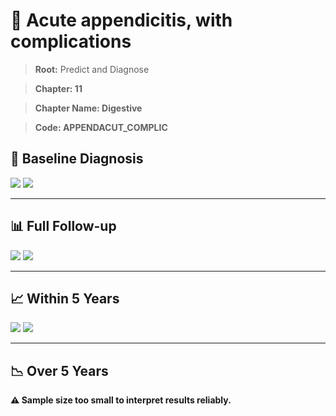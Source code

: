 # 🧬 Acute appendicitis, with complications
    
> **Root:** Predict and Diagnose

> **Chapter: 11**

> **Chapter Name: Digestive**

> **Code: APPENDACUT_COMPLIC**

## 🧪 Baseline Diagnosis

<img src="/Predict/Figures/Baseline/IMP/APPENDACUT_COMPLIC.png" />

<CsvTableIMP src="/public/Predict/Data/Baseline/IMP/IMP_APPENDACUT_COMPLIC.csv" label="🔍 View full results" />

<img src="/Predict/Figures/Baseline/ROC/APPENDACUT_COMPLIC.png" />

<CsvTableROC src="/public/Predict/Data/Baseline/EVA/APPENDACUT_COMPLIC.csv" label="🔍 View full results" />

---

## 📊 Full Follow-up

<img src="/Predict/Figures/ALL/IMP/APPENDACUT_COMPLIC.png" />

<CsvTableIMP src="/public/Predict/Data/ALL/IMP/IMP_APPENDACUT_COMPLIC.csv" label="🔍 View full results" />

<img src="/Predict/Figures/ALL/ROC/APPENDACUT_COMPLIC.png" />

<CsvTableROC src="/public/Predict/Data/ALL/EVA/APPENDACUT_COMPLIC.csv" label="🔍 View full results" />

---

## 📈 Within 5 Years

<img src="/Predict/Figures/FYears/IMP/APPENDACUT_COMPLIC.png" />

<CsvTableIMP src="/public/Predict/Data/FYears/IMP/IMP_APPENDACUT_COMPLIC.csv" label="🔍 View full results" />

<img src="/Predict/Figures/FYears/ROC/APPENDACUT_COMPLIC.png" />

<CsvTableROC src="/public/Predict/Data/FYears/EVA/APPENDACUT_COMPLIC.csv" label="🔍 View full results" />

---

## 📉 Over 5 Years

**⚠️ Sample size too small to interpret results reliably.**

